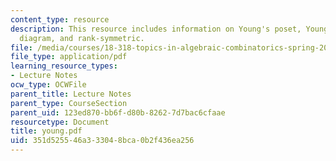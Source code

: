 ```yaml
---
content_type: resource
description: This resource includes information on Young's poset, Young diagram, Ferrers
  diagram, and rank-symmetric.
file: /media/courses/18-318-topics-in-algebraic-combinatorics-spring-2006/351d525546a333048bca0b2f436ea256_young.pdf
file_type: application/pdf
learning_resource_types:
- Lecture Notes
ocw_type: OCWFile
parent_title: Lecture Notes
parent_type: CourseSection
parent_uid: 123ed870-bb6f-d80b-8262-7d7bac6cfaae
resourcetype: Document
title: young.pdf
uid: 351d5255-46a3-3304-8bca-0b2f436ea256
---
```


